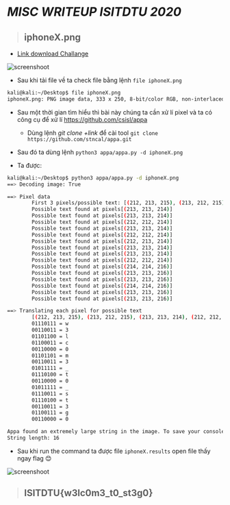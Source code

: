 # *MISC WRITEUP ISITDTU 2020*
>  ## iphoneX.png  

* [Link download Challange](https://drive.google.com/file/d/1-etAvBWVNr0SvGwBUlgNmhvwoXEFPXgL/view)

![screenshoot](https://i.imgur.com/RwP3jgK.png)



* Sau khi tải file về ta check file bằng lệnh ``` file iphoneX.png ``` 

```bash
kali@kali:~/Desktop$ file iphoneX.png
iphoneX.png: PNG image data, 333 x 250, 8-bit/color RGB, non-interlaced
```
* Sau một thời gian tìm hiểu thì bài này chúng ta cần xử lí pixel và ta có công cụ để xử lí https://github.com/csisl/appa 

   * Dùng lệnh *git clone +link* để cài tool ``` git clone https://github.com/stncal/appa.git ```

* Sau đó ta dùng lệnh ``` python3 appa/appa.py -d iphoneX.png ```

* Ta được: 

```bash
kali@kali:~/Desktop$ python3 appa/appa.py -d iphoneX.png
==> Decoding image: True

==> Pixel data
        First 3 pixels/possible text: [(212, 213, 215), (213, 212, 215), (213, 213, 214)]
        Possible text found at pixels[(213, 213, 214)]
        Possible text found at pixels[(213, 213, 214)]
        Possible text found at pixels[(212, 212, 214)]
        Possible text found at pixels[(213, 213, 214)]
        Possible text found at pixels[(212, 212, 214)]
        Possible text found at pixels[(212, 213, 214)]
        Possible text found at pixels[(213, 213, 214)]
        Possible text found at pixels[(213, 213, 214)]
        Possible text found at pixels[(212, 212, 214)]
        Possible text found at pixels[(214, 214, 216)]
        Possible text found at pixels[(213, 213, 216)]
        Possible text found at pixels[(213, 213, 216)]
        Possible text found at pixels[(214, 214, 216)]
        Possible text found at pixels[(213, 213, 216)]
        Possible text found at pixels[(213, 213, 216)]

==> Translating each pixel for possible text
        [(212, 213, 215), (213, 212, 215), (213, 213, 214), (212, 212, 215), (213, 212, 214), (213, 213, 214), (212, 211, 213), (212, 211, 213), (212, 212, 214), (212, 213, 215), (212, 212, 214), (213, 213, 214), (212, 212, 215), (213, 212, 214), (212, 212, 214), (212, 213, 215), (212, 213, 215), (212, 213, 214), (212, 212, 215), (213, 212, 214), (213, 213, 214), (212, 213, 214), (213, 213, 215), (213, 213, 214), (212, 213, 215), (213, 212, 215), (212, 212, 214), (212, 212, 215), (213, 214, 216), (214, 214, 216), (214, 213, 216), (213, 213, 215), (213, 213, 216), (214, 213, 215), (213, 214, 216), (213, 213, 216), (214, 213, 215), (213, 214, 215), (214, 214, 216), (214, 214, 215), (213, 214, 216), (213, 213, 216), (214, 213, 215), (214, 214, 215), (213, 213, 216), (214, 214, 215), (213, 214, 216), (214, 214, 215)]
        01110111 = w
        00110011 = 3
        01101100 = l
        01100011 = c
        00110000 = 0
        01101101 = m
        00110011 = 3
        01011111 = _
        01110100 = t
        00110000 = 0
        01011111 = _
        01110011 = s
        01110100 = t
        00110011 = 3
        01100111 = g
        00110000 = 0

Appa found an extremely large string in the image. To save your console, results are saved to file: iphoneX.results
String length: 16
```
* Sau khi run the command ta được file ```iphoneX.results``` open file thấy ngay flag :blush:

![screenshoot](https://i.imgur.com/5mvZMHn.png)

> ##  ISITDTU{w3lc0m3_t0_st3g0}



